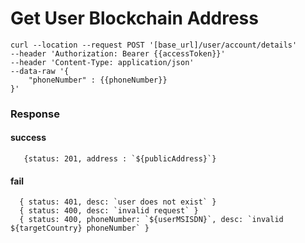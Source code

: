 # Get User Blockchain Address



```
curl --location --request POST '[base_url]/user/account/details' 
--header 'Authorization: Bearer {{accessToken}}' 
--header 'Content-Type: application/json' 
--data-raw '{
    "phoneNumber" : {{phoneNumber}}
}'
```

### **Response**

#### success

```
   {status: 201, address : `${publicAddress}`} 
```

#### fail

```
  { status: 401, desc: `user does not exist` }
  { status: 400, desc: `invalid request` }
  { status: 400, phoneNumber: `${userMSISDN}`, desc: `invalid ${targetCountry} phoneNumber` }
```
